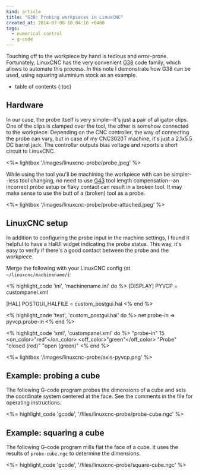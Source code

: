 ```yaml
---
kind: article
title: "G38: Probing workpieces in LinuxCNC"
created_at: 2014-07-06 10:04:16 +0400
tags:
  - numerical control
  - g-code
---
```


Touching off to the workpiece by hand is tedious and error-prone. Fortunately, LinuxCNC has the very convenient [G38][] code family, which allows to automate this process. In this note I demonstrate how G38 can be used, using squaring aluminium stock as an example.

[G38]: http://linuxcnc.org/docs/html/gcode/g-code.html#gcode:g38

<!-- more -->

* table of contents
{:toc}

Hardware
--------

In our case, the probe itself is very simple--it's just a pair of alligator clips. One of the clips is clamped over the tool, the other is somehow connected to the workpiece. Depending on the CNC controller, the way of connecting the probe can vary, but in case of my CNC3020T machine, it's just a 2.1x5.5 DC barrel jack. The controller outputs bias voltage and reports a short circuit to LinuxCNC.

<%= lightbox '/images/linuxcnc-probe/probe.jpeg' %>

While using the tool you'll be machining the workpiece with can be simpler--less tool changing, no need to use [G43][] tool length compensation--an incorrect probe setup or flaky contact can result in a broken tool. It may make sense to use the butt of a (broken) tool as a probe.

[G43]: http://linuxcnc.org/docs/html/gcode/gcode.html#sec:G43

<%= lightbox '/images/linuxcnc-probe/probe-attached.jpeg' %>

LinuxCNC setup
--------------

In addition to configuring the probe input in the machine settings, I found it helpful to have a HalUI widget indicating the probe status. This way, it's easy to verify if there's a good contact between the probe and the workpiece.

Merge the following with your LinuxCNC config (at `~/linuxcnc/machinename/`):

<% highlight_code 'ini', 'machinename.ini' do %>
[DISPLAY]
PYVCP = custompanel.xml

[HAL]
POSTGUI_HALFILE = custom_postgui.hal
<% end %>

<% highlight_code 'text', 'custom_postgui.hal' do %>
net probe-in => pyvcp.probe-in
<% end %>

<% highlight_code 'xml', 'custompanel.xml' do %>
<pyvcp>
  <vbox>
    <hbox>
      <led>
        <halpin>"probe-in"</halpin>
        <size>15</size>
        <on_color>"red"</on_color>
        <off_color>"green"</off_color>
      </led>
      <label>
        <text>"Probe"</text>
      </label>
    </hbox>
    <label>
      <text>"closed (red)"</text>
    </label>
    <label>
      <text>"open (green)"</text>
    </label>
  </vbox>
</pyvcp>
<% end %>

<%= lightbox '/images/linuxcnc-probe/axis-pyvcp.png' %>

Example: probing a cube
-----------------------

The following G-code program probes the dimensions of a cube and sets the coordinate system centered at the face. See the comments in the file for operating instructions.

<%= highlight_code 'gcode', '/files/linuxcnc-probe/probe-cube.ngc' %>

Example: squaring a cube
------------------------

The following G-code program mills flat the face of a cube. It uses the results of `probe-cube.ngc` to determine the dimensions.

<%= highlight_code 'gcode', '/files/linuxcnc-probe/square-cube.ngc' %>
